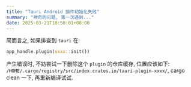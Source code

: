 ```yaml
---
title: "Tauri Android 插件初始化失败"
summary: "神奇的问题, 第一次遇到..."
date: 2025-03-21T18:50:01+08:00
---
```

简而言之, 如果排查到 `tauri` 在:

```rust
app_handle.plugin(xxxx::init())
```

产生错误时, 不妨尝试一下删除这个 `plugin` 的仓库缓存, 位置应该如下: `/HOME/.cargo/registry/src/index.crates.io/tauri-plugin-xxxx/`, cargo clean 一下, 再重新编译试试.
